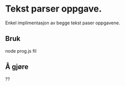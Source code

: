 # Tekst parser oppgave.

Enkel implimentasjon av begge tekst paser oppgavene.


## Bruk

node prog.js fil

## Å gjøre

??